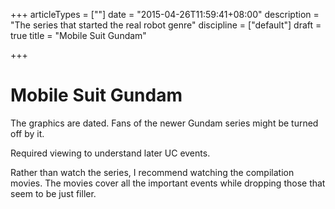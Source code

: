 +++
articleTypes = [""]
date = "2015-04-26T11:59:41+08:00"
description = "The series that started the real robot genre"
discipline = ["default"]
draft = true
title = "Mobile Suit Gundam"

+++

# Mobile Suit Gundam


The graphics are dated. Fans of the newer Gundam series might be turned off by it.

Required viewing to understand later UC events. 

Rather than watch the series, I recommend watching the compilation movies. The movies cover all the important events
while dropping those that seem to be just filler.
